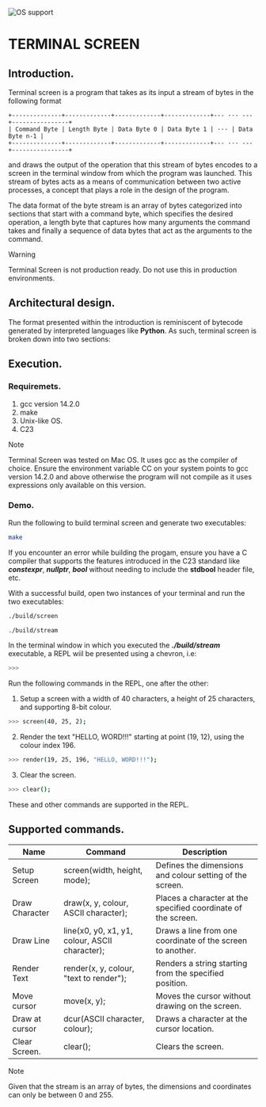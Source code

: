 ![OS support](https://img.shields.io/badge/OS-macOS%20Linux%20-red)

# TERMINAL SCREEN

## Introduction.

Terminal screen is a program that takes as its input a stream of bytes in the following format

```
+--------------+-------------+-------------+-------------+--- ··· ---+----------------+
| Command Byte | Length Byte | Data Byte 0 | Data Byte 1 | ··· | Data Byte n-1 |
+--------------+-------------+-------------+-------------+--- ··· ---+----------------+
```

and draws the output of the operation that this stream of bytes encodes to a screen in the terminal window from which the program was launched. This stream of bytes acts as a means of communication between two active processes, a concept that plays a role in the design of the program.

The data format of the byte stream is an array of bytes categorized into sections that start with a command byte, which specifies the desired operation, a length byte that captures how many arguments the command takes and finally a sequence of data bytes that act as the arguments to the command.

> [!WARNING]
> Terminal Screen is not production ready. Do not use this in production environments.

## Architectural design.

The format presented within the introduction is reminiscent of bytecode generated by interpreted languages like **Python**. As such, terminal screen is broken down into two sections:

## Execution.

### Requiremets.

1. gcc version 14.2.0
2. make
3. Unix-like OS.
4. C23

> [!NOTE]  
> Terminal Screen was tested on Mac OS. It uses gcc as the compiler of choice. Ensure the environment variable CC on your system points to gcc version 14.2.0 and above otherwise the program will not compile as it uses expressions only available on this version.

### Demo.

Run the following to build terminal screen and generate two executables:

```bash
make
```

If you encounter an error while building the progam, ensure you have a C compiler that supports the features introduced in the C23 standard like **_constexpr_**, **_nullptr_**, **_bool_** without needing to include the **stdbool** header file, etc.

With a successful build, open two instances of your terminal and run the two executables:

```bash
./build/screen
```

```bash
./build/stream
```

In the terminal window in which you executed the **_./build/stream_** executable, a REPL wiil be presented using a chevron, i.e:

```bash
>>>
```

Run the following commands in the REPL, one after the other:

1. Setup a screen with a width of 40 characters, a height of 25 characters, and supporting 8-bit colour.

```bash
>>> screen(40, 25, 2);
```

2. Render the text "HELLO, WORD!!!" starting at point (19, 12), using the colour index 196.

```bash
>>> render(19, 25, 196, "HELLO, WORD!!!");
```

3. Clear the screen.

```bash
>>> clear();
```

These and other commands are supported in the REPL.

## Supported commands.

| Name           | Command                                        | Description                                                   |
| -------------- | ---------------------------------------------- | ------------------------------------------------------------- |
| Setup Screen   | screen(width, height, mode);                   | Defines the dimensions and colour setting of the screen.      |
| Draw Character | draw(x, y, colour, ASCII character);           | Places a character at the specified coordinate of the screen. |
| Draw Line      | line(x0, y0, x1, y1, colour, ASCII character); | Draws a line from one coordinate of the screen to another.    |
| Render Text    | render(x, y, colour, "text to render");        | Renders a string starting from the specified position.        |
| Move cursor    | move(x, y);                                    | Moves the cursor without drawing on the screen.               |
| Draw at cursor | dcur(ASCII character, colour);                 | Draws a character at the cursor location.                     |
| Clear Screen.  | clear();                                       | Clears the screen.                                            |

> [!NOTE]  
> Given that the stream is an array of bytes, the dimensions and coordinates can only be between 0 and 255.
